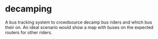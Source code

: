 decamping
=========

A bus tracking system to crowdsource decamp bus riders and which bus their on. An ideal scenario would show a map with buses on the expected routers for other riders.
